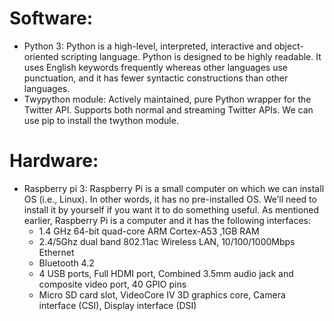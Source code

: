 # Software:
 - Python 3: Python is a high-level, interpreted, interactive and object-oriented scripting language. Python is designed to be highly readable. It uses English keywords frequently whereas other languages use punctuation, and it has fewer syntactic constructions than other languages.
 - Twypython module: Actively maintained, pure Python wrapper for the Twitter API. Supports both normal and streaming Twitter APIs.
           We can use pip to install the twython module.

# Hardware:
 - Raspberry pi 3: Raspberry Pi is a small computer on which we can install OS (i.e., Linux). In other words, it has no pre-installed OS. We’ll need to install it by yourself if you want it to do something useful.
     As mentioned earlier, Raspberry Pi is a computer and it has the following interfaces:
     - 1.4 GHz 64-bit quad-core ARM Cortex-A53 ,1GB RAM
     - 2.4/5Ghz dual band 802.11ac Wireless LAN, 10/100/1000Mbps Ethernet
     - Bluetooth 4.2
     - 4 USB ports, Full HDMI port, Combined 3.5mm audio jack and composite video port, 40 GPIO pins
     - Micro SD card slot, VideoCore IV 3D graphics core, Camera interface (CSI), Display interface (DSI) 



